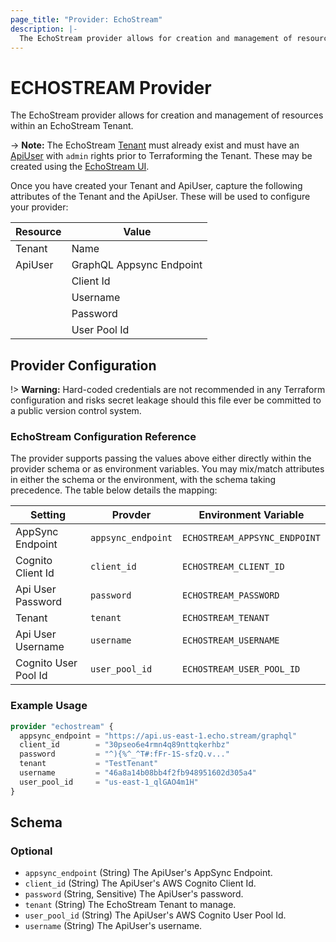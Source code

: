 ```yaml
---
page_title: "Provider: EchoStream"
description: |-
  The EchoStream provider allows for creation and management of resources in an EchoStream Tenant.
---
```


# ECHOSTREAM Provider

The EchoStream provider allows for creation and management of resources within an EchoStream Tenant.

-> **Note:** The EchoStream [Tenant](https://docs.echo.stream/docs/tenants) must already exist and must have an [ApiUser](https://docs.echo.stream/docs/api-users) with `admin` rights prior to Terraforming the Tenant. These may be created using the [EchoStream UI](https://app.echo.stream).

Once you have created your Tenant and ApiUser, capture the following attributes of the Tenant and the ApiUser. These will be used to configure your provider:

|Resource|Value|
|--------|-----|
|Tenant|Name|
|ApiUser|GraphQL Appsync Endpoint|
||Client Id|
||Username|
||Password|
||User Pool Id|

## Provider Configuration

!> **Warning:** Hard-coded credentials are not recommended in any Terraform configuration and risks secret leakage should this file ever be committed to a public version control system.

### EchoStream Configuration Reference

The provider supports passing the values above either directly within the provider schema or as environment variables. You may mix/match attributes in either the schema or the environment, with the schema taking precedence. The table below details the mapping:

|Setting|Provder|Environment Variable|
|-------|-------|--------------------|
|AppSync Endpoint|`appsync_endpoint`|`ECHOSTREAM_APPSYNC_ENDPOINT`|
|Cognito Client Id|`client_id`|`ECHOSTREAM_CLIENT_ID`|
|Api User Password|`password`|`ECHOSTREAM_PASSWORD`|
|Tenant|`tenant`|`ECHOSTREAM_TENANT`|
|Api User Username|`username`|`ECHOSTREAM_USERNAME`|
|Cognito User Pool Id|`user_pool_id`|`ECHOSTREAM_USER_POOL_ID`|

### Example Usage
```terraform
provider "echostream" {
  appsync_endpoint = "https://api.us-east-1.echo.stream/graphql"
  client_id        = "30pseo6e4rmn4q89nttqkerhbz"
  password         = "^){%^_^T#:fFr-1S-sfzQ.v..."
  tenant           = "TestTenant"
  username         = "46a8a14b08bb4f2fb948951602d305a4"
  user_pool_id     = "us-east-1_qlGAO4m1H"
}
```

<!-- schema generated by tfplugindocs -->
## Schema

### Optional

- `appsync_endpoint` (String) The ApiUser's AppSync Endpoint.
- `client_id` (String) The ApiUser's AWS Cognito Client Id.
- `password` (String, Sensitive) The ApiUser's password.
- `tenant` (String) The EchoStream Tenant to manage.
- `user_pool_id` (String) The ApiUser's AWS Cognito User Pool Id.
- `username` (String) The ApiUser's username.